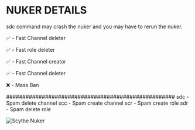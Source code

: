 # NUKER DETAILS
sdc command may crash the nuker and you may have to rerun the nuker.

✅ - Fast Channel deleter

✅ - Fast role deleter

✅ - Fast Channel creator

✅ - Fast Channel deleter

❌  - Mass Ban

####################################################
sdc - Spam delete channel
scc - Spam create channel
scr - Spam create role
sdr - Spam delete role

![Scythe Nuker]([https://png.pngtree.com/element_our/png_detail/20181227/golden-skull-png_287772.jpg])
